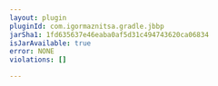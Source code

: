 ```yaml
---
layout: plugin
pluginId: com.igormaznitsa.gradle.jbbp
jarSha1: 1fd635637e46eaba0af5d31c494743620ca06834
isJarAvailable: true
error: NONE
violations: []

---
```

